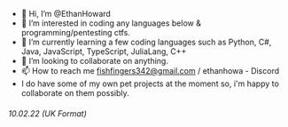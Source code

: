 - 👋 Hi, I’m @EthanHoward
- 👀 I’m interested in coding any languages below & programming/pentesting ctfs.
- 🌱 I’m currently learning a few coding languages such as Python, C#, Java, JavaScript, TypeScript, JuliaLang, C++
- 💞️ I’m looking to collaborate on anything.
- 📫 How to reach me fishfingers342@gmail.com / ethanhowa - Discord
- I do have some of my own pet projects at the moment so, i'm happy to collaborate on them possibly.
###### 10.02.22 (UK Format)
